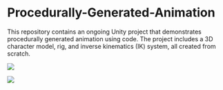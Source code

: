 # Procedurally-Generated-Animation
 This repository contains an ongoing Unity project that demonstrates procedurally generated animation using code. The project includes a 3D character model, rig, and inverse kinematics (IK) system, all created from scratch.
 
![](https://media.giphy.com/media/v1.Y2lkPTc5MGI3NjExNDU5ZjAxMjZjYzY0NjU2NjU0NTk1YjY0YmNmZGE4Zjc5MWRhMjk1MCZlcD12MV9pbnRlcm5hbF9naWZzX2dpZklkJmN0PWc/3a3nlsqtrJWAGHQev2/giphy.gif)

![](https://media.giphy.com/media/v1.Y2lkPTc5MGI3NjExOGM1NTE0MzM3YjBhOGUyMWZjNTZjMjNlMzkxMWJjZWNlYWMzNTdkZiZlcD12MV9pbnRlcm5hbF9naWZzX2dpZklkJmN0PWc/f9Tfa18rNjdXm7uSpg/giphy.gif)


